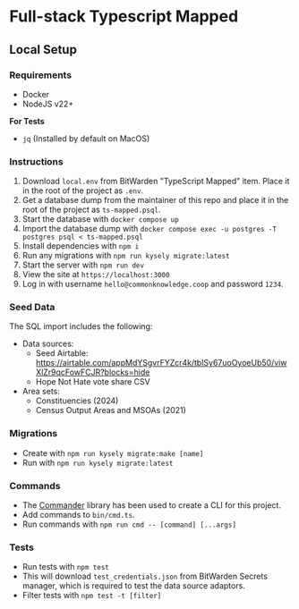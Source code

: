# Full-stack Typescript Mapped

## Local Setup

### Requirements

- Docker
- NodeJS v22+

**For Tests**

- `jq` (Installed by default on MacOS)

### Instructions

1. Download `local.env` from BitWarden "TypeScript Mapped" item. Place it in the root of the project as `.env`.
2. Get a database dump from the maintainer of this repo and place it in the root of the project as `ts-mapped.psql`.
3. Start the database with `docker compose up`
4. Import the database dump with `docker compose exec -u postgres -T postgres psql < ts-mapped.psql`
5. Install dependencies with `npm i`
6. Run any migrations with `npm run kysely migrate:latest`
7. Start the server with `npm run dev`
8. View the site at `https://localhost:3000`
9. Log in with username `hello@commonknowledge.coop` and password `1234`.

### Seed Data

The SQL import includes the following:

- Data sources:
  - Seed Airtable: https://airtable.com/appMdYSgvrFYZcr4k/tblSy67uoOyoeUb50/viwXlZr9qcFowFCJR?blocks=hide
  - Hope Not Hate vote share CSV
- Area sets:
  - Constituencies (2024)
  - Census Output Areas and MSOAs (2021)

### Migrations

- Create with `npm run kysely migrate:make [name]`
- Run with `npm run kysely migrate:latest`

### Commands

- The [Commander](https://www.npmjs.com/package/commander) library has been used to create a CLI for this project.
- Add commands to `bin/cmd.ts`.
- Run commands with `npm run cmd -- [command] [...args]`

### Tests

- Run tests with `npm test`
- This will download `test_credentials.json` from BitWarden Secrets manager, which is required to test the data source adaptors.
- Filter tests with `npm test -t [filter]`
